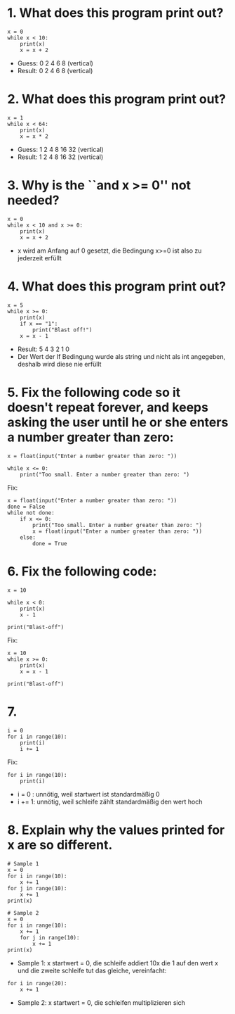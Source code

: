 # 1. What does this program print out? 
```
x = 0
while x < 10:
    print(x)
    x = x + 2
```
- Guess: 0 2 4 6 8 (vertical)
- Result: 0 2 4 6 8 (vertical)

# 2. What does this program print out?
```
x = 1
while x < 64:
    print(x)
    x = x * 2
```
- Guess: 1 2 4 8 16 32 (vertical)
- Result: 1 2 4 8 16 32 (vertical)

# 3. Why is the ``and x >= 0'' not needed?
```
x = 0
while x < 10 and x >= 0:
    print(x)
    x = x + 2
```
- x wird am Anfang auf 0 gesetzt, die Bedingung x>=0 ist also zu jederzeit erfüllt

# 4. What does this program print out?
```
x = 5
while x >= 0:
    print(x)
    if x == "1":
        print("Blast off!")
    x = x - 1
```
- Result: 5 4 3 2 1 0
- Der Wert der If Bedingung wurde als string und nicht als int angegeben, deshalb wird diese nie erfüllt

# 5. Fix the following code so it doesn't repeat forever, and keeps asking the user until he or she enters a number greater than zero:
```
x = float(input("Enter a number greater than zero: "))
 
while x <= 0:
    print("Too small. Enter a number greater than zero: ")
```
Fix:
```
x = float(input("Enter a number greater than zero: "))
done = False
while not done:
    if x <= 0:
        print("Too small. Enter a number greater than zero: ")
        x = float(input("Enter a number greater than zero: "))
    else:
        done = True
```

# 6. Fix the following code:
```
x = 10

while x < 0:
    print(x)
    x - 1
 
print("Blast-off")
```
Fix:
```
x = 10
while x >= 0:
    print(x)
    x = x - 1
 
print("Blast-off")
```

# 7. 
```
i = 0
for i in range(10):
    print(i)
    i += 1
```
Fix:
```
for i in range(10):
    print(i)
```
- i = 0 : unnötig, weil startwert ist standardmäßig 0
- i += 1: unnötig, weil schleife zählt standardmäßig den wert hoch

# 8. Explain why the values printed for x are so different.
```
# Sample 1
x = 0
for i in range(10):
    x += 1
for j in range(10):
    x += 1
print(x)
 
# Sample 2
x = 0
for i in range(10):
    x += 1
    for j in range(10):
        x += 1
print(x)
```
- Sample 1: x startwert = 0, die schleife addiert 10x die 1 auf den wert x und die zweite schleife tut das gleiche, vereinfacht:
```
for i in range(20):
    x += 1
```
- Sample 2: x startwert = 0, die schleifen multiplizieren sich